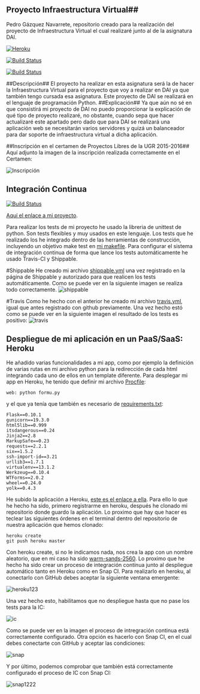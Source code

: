 ## Proyecto Infraestructura Virtual##
Pedro Gázquez Navarrete, repositorio creado para la realización del proyecto de Infraestructura Virtual el cual realizaré junto al de la asignatura DAI.

[![Heroku](https://www.herokucdn.com/deploy/button.png)](https://warm-sands-2560.herokuapp.com/)

[![Build Status](https://snap-ci.com/pedrogazquez/Proyecto-IV/branch/master/build_image)](https://snap-ci.com/pedrogazquez/Proyecto-IV/branch/master)

[![Build Status](https://travis-ci.org/pedrogazquez/Proyecto-IV.svg?branch=master)](https://travis-ci.org/pedrogazquez/Proyecto-IV)

##Descripción##
El proyecto ha realizar en esta asignatura será la de hacer la Infraestructura Virtual para el proyecto que voy a realizar en DAI ya que también tengo cursada esa asignatura. Este proyecto de DAI se realizará en el lenguaje de programación Python.
##Explicación##
Ya que aún no sé en que consistirá mi proyecto de DAI no puedo proporcionar la explicación de qué tipo de proyecto realizaré, no obstante, cuando sepa que hacer actualizaré este apartado pero dado que para DAI se realizará una aplicación web se necesitarán varios servidores y quizá un balanceador para dar soporte de infraestructura virtual a dicha aplicación.

##Inscripción en el certamen de Proyectos Libres de la UGR 2015-2016##
Aquí adjunto la imagen de la inscripción realizada correctamente en el Certamen:

![Inscripción](http://i1042.photobucket.com/albums/b422/Pedro_Gazquez_Navarrete/InscripcionUGR_zpsgkjszv6h.png)


## Integración Continua

[![Build Status](https://travis-ci.org/pedrogazquez/Proyecto-IV.svg?branch=master)](https://travis-ci.org/pedrogazquez/Proyecto-IV)

[Aquí el enlace a mi proyecto](https://github.com/pedrogazquez/Proyecto-IV). 


Para realizar los tests de mi proyecto he usado la libreria de unittest de python. Son tests flexibles y muy usados en este lenguaje. Los tests que he realizado los he integrado dentro de las herramientas de construcción, incluyendo un objetivo make test en [mi makefile](https://github.com/pedrogazquez/Proyecto-IV/blob/master/makefile). Para configurar el sistema de integración continua de forma que lance los tests automáticamente he usado Travis-CI y Shippable.

#Shippable
He creado mi archivo [shippable.yml](https://github.com/pedrogazquez/Proyecto-IV/blob/master/shippable.yml) una vez registrado en la página de Shippable y autorizado para que realicen los tests automáticamente. Como se puede ver en la siguiente imagen se realiza todo correctamente.
![shippable](http://i1042.photobucket.com/albums/b422/Pedro_Gazquez_Navarrete/ship_zpskdghgjx4.png)


#Travis
Como he hecho con el anterior he creado mi archivo [travis.yml](https://github.com/pedrogazquez/Proyecto-IV/blob/master/.travis.yml), igual que antes registrado con github previamente. Una vez hecho estó como se puede ver en la siguiente imagen el resultado de los tests es positivo:
![travis](http://i1042.photobucket.com/albums/b422/Pedro_Gazquez_Navarrete/trav_zpshehbyrb0.png)

## Despliegue de mi aplicación en un PaaS/SaaS: Heroku
He añadido varias funcionalidades a mi app, como por ejemplo la definición de varias rutas en mi archivo python para la redirección de cada html integrando cada uno de ellos en un template diferente. Para desplegar mi app en Heroku, he tenido que definir mi archivo [Procfile](https://github.com/pedrogazquez/Proyecto-IV/blob/master/Procfile):
```
web: python formu.py
```
y el que ya tenía que también es necesario de [requirements.txt](https://github.com/pedrogazquez/Proyecto-IV/blob/master/requirements.txt):
```
Flask==0.10.1
gunicorn==19.3.0
html5lib==0.999
itsdangerous==0.24
Jinja2==2.8
MarkupSafe==0.23
requests==2.2.1
six==1.5.2
ssh-import-id==3.21
urllib3==1.7.1
virtualenv==13.1.2
Werkzeug==0.10.4
WTForms==2.0.2
wheel==0.24.0
yolk==0.4.3
```
He subido la aplicación a Heroku, [este es el enlace a ella](https://warm-sands-2560.herokuapp.com/). Para ello lo que he hecho ha sido, primero registrarme en heroku, después he clonado mi repositorio donde guardo la aplicación. Lo proximo que hay que hacer es teclear las siguientes órdenes en el terminal dentro del repositorio de nuestra aplicación que hemos clonado:
```
heroku create
git push heroku master
```
Con heroku create, si no le indicamos nada, nos crea la app con un nombre aleatorio, que en mi caso ha sido [warm-sands-2560](https://warm-sands-2560.herokuapp.com/).
Lo proximo que he hecho ha sido crear un proceso de integración contínua junto al despliegue automático tanto en Heroku como en Snap CI. Para realizarlo en heroku, al conectarlo con GitHub debes aceptar la siguiente ventana emergente:

![heroku123](http://i1042.photobucket.com/albums/b422/Pedro_Gazquez_Navarrete/Captura%20de%20pantalla%20de%202015-11-16%20005315_zpssvdmjoei.png)

Una vez hecho esto, habilitamos que no despliegue hasta que no pase los tests para la IC:

![ic](http://i1042.photobucket.com/albums/b422/Pedro_Gazquez_Navarrete/Captura%20de%20pantalla%20de%202015-11-16%20005451_zpsca57kxdz.png)

Como se puede ver en la imagen el proceso de intregración continua está correctamente configurado.
Otra opción es hacerlo con Snap CI, en el cual debes conectarte con GitHub y aceptar las condiciones:

![snap](http://i1042.photobucket.com/albums/b422/Pedro_Gazquez_Navarrete/Captura%20de%20pantalla%20de%202015-11-16%20003846_zpspefwdnws.png)

Y por último, podemos comprobar que también está correctamente configurado el proceso de IC con Snap CI:

![snap1222](http://i1042.photobucket.com/albums/b422/Pedro_Gazquez_Navarrete/Captura%20de%20pantalla%20de%202015-11-16%20004423_zpsqfhzcdku.png)
